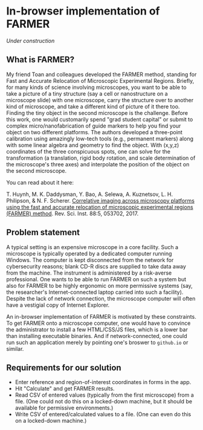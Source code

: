 # In-browser implementation of FARMER

*Under construction*

## What is FARMER?

My friend Toan and colleagues developed the FARMER method, standing for Fast
and Accurate Relocation of Microscopic Experimental Regions. Briefly, for many
kinds of science involving microscopes, you want to be able to take a picture
of a tiny structure (say a cell or nanostructure on a microscope slide) with
one microscope, carry the structure over to another kind of microscope, and
take a different kind of picture of it there too. Finding the tiny object in
the second microscope is the challenge. Before this work, one would customarily
spend "grad student capital" or submit to complex micro/nanofabrication of
guide markers to help you find your object on two different platforms. The
authors developed a three-point calibration using amazingly low-tech tools
(e.g., permanent markers) along with some linear algebra and geometry to find
the object. With (x,y,z) coordinates of the three conspicuous spots, one can
solve for the transformation (a translation, rigid body rotation, and scale
determination of the microscope's three axes) and interpolate the position of
the object on the second microscope.

You can read about it here:

T. Huynh, M. K. Daddysman, Y. Bao, A. Selewa, A. Kuznetsov, L. H. Philipson, &
N. F. Scherer. [Correlative imaging across microscopy platforms using the fast
and accurate relocation of microscopic experimental regions (FARMER)
method](http://dx.doi.org/10.1063/1.4982818). Rev. Sci. Inst. 88:5, 053702,
2017.

## Problem statement

A typical setting is an expensive microscope in a core facility. Such a
microscope is typically operated by a dedicated computer running Windows. The
computer is kept disconnected from the network for cybersecurity reasons; blank
CD-R discs are supplied to take data away from the machine. The instrument is
administered by a risk-averse professional. One wants to be able to run FARMER
on such a system but also for FARMER to be highly ergonomic on more permissive
systems (say, the researcher's Internet-connected laptop carried into such a
facility). Despite the lack of network connection, the microscope computer will
often have a vestigial copy of Internet Explorer.

An in-browser implementation of FARMER is motivated by these constraints. To
get FARMER onto a microscope computer, one would have to convince the
administrator to install a few HTML/CSS/JS files, which is a lower bar than
installing executable binaries. And if network-connected, one could run such an
application merely by pointing one's broswer to `github.io` or similar.

## Requirements for our solution

- Enter reference and region-of-interest coordinates in forms in the app.
- Hit "Calculate" and get FARMER results.
- Read CSV of entered values (typically from the first microscope) from a file.
  (One could not do this on a locked-down machine, but it should be available
  for permissive environments.)
- Write CSV of entered/calculated values to a file. (One can even do this on a
  locked-down machine.)
